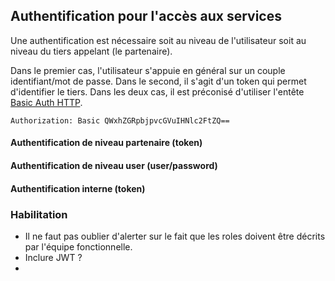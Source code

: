 ## Authentification pour l'accès aux services
Une authentification est nécessaire soit au niveau de l'utilisateur soit au niveau du tiers appelant (le partenaire).

Dans le premier cas, l'utilisateur s'appuie en général sur un couple identifiant/mot de passe. Dans le second, il s'agit d'un token qui permet d'identifier le tiers. Dans les deux cas, il est préconisé d'utiliser l'entête [Basic Auth HTTP](http://tools.ietf.org/html/rfc2617).

```Authorization: Basic QWxhZGRpbjpvcGVuIHNlc2FtZQ==```


####  Authentification de niveau partenaire (token)

   ####  Authentification de niveau user (user/password)
   ####  Authentification interne (token)
 ### Habilitation
   - Il ne faut pas oublier d'alerter sur le fait que les roles doivent être décrits par l'équipe fonctionnelle.
   - Inclure JWT ?
   -

